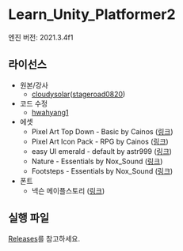 # Learn_Unity_Platformer2

엔진 버전: 2021.3.4f1

## 라이선스

- 원본/강사
    - [cloudysolar](https://github.com/cloudysolar)([stageroad0820](https://github.com/stageroad0820))
- 코드 수정
    - [hwahyang1](https://github.com/hwahyang1)
- 에셋
    - Pixel Art Top Down - Basic by Cainos ([링크](https://assetstore.unity.com/packages/2d/environments/pixel-art-top-down-basic-187605))
    - Pixel Art Icon Pack - RPG by Cainos ([링크](https://assetstore.unity.com/packages/2d/gui/icons/pixel-art-icon-pack-rpg-158343))
    - easy UI emerald - default by astr999 ([링크](https://assetstore.unity.com/packages/2d/gui/icons/easy-ui-emerald-default-112796))
    - Nature - Essentials by Nox_Sound ([링크](https://assetstore.unity.com/packages/audio/ambient/nature/nature-essentials-208227))
    - Footsteps - Essentials by Nox_Sound ([링크](https://assetstore.unity.com/packages/audio/sound-fx/foley/footsteps-essentials-189879))
- 폰트
    - 넥슨 메이플스토리 ([링크](http://levelup.nexon.com/font/index.aspx?page=5))

## 실행 파일

[Releases](https://github.com/hwahyang1/Learn_Unity_Platformer2/releases)를 참고하세요.